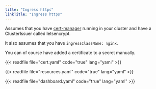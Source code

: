 ```yaml
---
title: "Ingress https"
linkTitle: "Ingress https"
---
```

Assumes that you have [cert-manager](https://github.com/cert-manager/cert-manager) running in your cluster and have a ClusterIssuer called letsencrypt.

It also assumes that you have `ingressClassName: nginx`.

You can of course have added a certificate to a secret manually.

{{< readfile file="cert.yaml" code="true" lang="yaml" >}}

{{< readfile file="resources.yaml" code="true" lang="yaml" >}}

{{< readfile file="dashboard.yaml" code="true" lang="yaml" >}}
